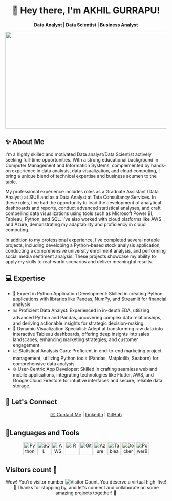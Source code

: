 <h1 align="center">👋 Hey there, I'm AKHIL GURRAPU!</h1>

<p align="center">
  <strong> Data Analyst | Data Scientist | Business Analyst </strong>
</p>
<div align="center">
  <img src="https://media.tenor.com/qJ5evVs-_uUAAAAC/coding.gif" width="600" height="300"/>
</div>
<h2>✨ About Me</h2>

<p>
  I'm a highly skilled and motivated Data analyst/Data Scientist actively seeking full-time opportunities. With a strong educational background in Computer Management and Information Systems, complemented by hands-on experience in data analysis, data visualization, and cloud computing, I bring a unique blend of technical expertise and business acumen to the table.

My professional experience includes roles as a Graduate Assistant (Data Analyst) at SIUE and as a Data Analyst at Tata Consultancy Services. In these roles, I've had the opportunity to lead the development of analytical dashboards and reports, conduct advanced statistical analyses, and craft compelling data visualizations using tools such as Microsoft Power BI, Tableau, Python, and SQL. I've also worked with cloud platforms like AWS and Azure, demonstrating my adaptability and proficiency in cloud computing.

In addition to my professional experience, I've completed several notable projects, including developing a Python-based stock analysis application, conducting a comprehensive university enrollment analysis, and performing social media sentiment analysis. These projects showcase my ability to apply my skills to real-world scenarios and deliver meaningful results.
</p>

<h2>💻 Expertise</h2>

<ul>
  <li>🐍 Expert in Python Application Development: Skilled in creating Python applications with libraries like Pandas, NumPy, and Streamlit for financial analysis</li>
  <li>📊 Proficient Data Analyst: Experienced in in-depth EDA, utilizing advanced Python and Pandas, uncovering complex data relationships, and deriving actionable insights for strategic decision-making.</li>
  <li>🎨 Dynamic Visualization Specialist: Adept at transforming raw data into interactive Tableau dashboards, offering deep insights into sales landscapes, enhancing marketing strategies, and customer engagement.</li>
  <li>📈 Statistical Analysis Guru: Proficient in end-to-end marketing project management, utilizing Python tools (Pandas, Matplotlib, Seaborn) for comprehensive data analysis</li>
  <li>🌐 User-Centric App Developer: Skilled in crafting seamless web and mobile applications, integrating technologies like Flutter, AWS, and Google Cloud Firestore for intuitive interfaces and secure, reliable data storage.</li>
</ul>

<h2>🌟 Let's Connect</h2>

<p align="center">
  <a href="https://www.linkedin.com/in/akhilgurrapu">✉️ Contact Me</a> | <a href="https://www.linkedin.com/in/akhilgurrapu/">LinkedIn</a> | <a href="https://github.com/AkhilGurrapu">GitHub</a>
</p>

<h2>🎉Languages and Tools</h2>

<p align="center">
  <img height="40" src="https://img.icons8.com/color/48/000000/python.png" alt="Python">
  <img height="40" src="https://img.icons8.com/color/48/000000/sql.png" alt="SQL">
  <img height="40" src="https://img.icons8.com/?size=48&id=33039&format=png" alt="AWS">
  <img height="40" src="https://img.icons8.com/color/48/000000/r.png" alt="R">
  <img height="40" src="https://img.icons8.com/color/48/000000/git.png" alt="Git">
  <img height="40" src="https://cdn.jsdelivr.net/gh/devicons/devicon/icons/azure/azure-original.svg" alt="Azure">
  <img height="40" src="https://img.icons8.com/?size=48&id=9Kvi1p1F0tUo&format=png" alt="Tableau">
  <img height="40" src="https://img.icons8.com/color/48/000000/docker.png" alt="Docker">
  <img height="40" src="https://img.icons8.com/?size=48&id=3sGOUDo9nJ4k&format=png" alt="PowerBI">
</p>       


<h2> Visitors count 👀</h2>

<p align="center">
  Wow! You're visitor number <img src="https://profile-counter.glitch.me/sivabalanb/count.svg" alt="Visitor Count">. You deserve a virtual high-five! 🙌 Thanks for stopping by, and let's connect and collaborate on some amazing projects together! 💪
</p>

